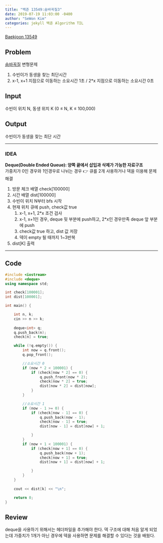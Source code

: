 ```yaml
---
title: "백준 13549:숨바꼭질3"
date: 2019-07-19 11:03:00 -0400
author: "SeWon Kim"
categories: jekyll 백준 Algorithm TIL
---
```


[Baekjoon 13549](https://www.acmicpc.net/problem/13549)

## Problem
[숨바꼭질](https://siromom.github.io/jekyll/%EB%B0%B1%EC%A4%80/algorithm/til/Q1697/) 변형문제
  1. 수빈이가 동생을 찾는 최단시간
  2. x-1, x+1 지점으로 이동하는 소요시간 1초 / 2*x 지점으로 이동하는 소요시간 0초

## Input
수빈이 위치 N, 동생 위치 K (0 ≤ N, K ≤ 100,000)

## Output
수빈이가 동생을 찾는 최단 시간

---


### IDEA
**Deque(Double Ended Queue): 양쪽 끝에서 삽입과 삭제가 가능한 자료구조**\
가중치가 0인 경우와 1인경우로 나뉘는 경우 👉 큐를 2개 사용하거나 덱을 이용해 문제 해결

  1. 방문 체크 배열 check[100000]
  2. 시간 배열 dist[100000]
  3. 수빈이 위치 N부터 bfs 시작
  4. 현재 위치 큐에 push, check값 true
      1. x-1, x+1, 2*x 조건 검사
      2. x-1, x+1인 경우, deque 뒷 부분에 push하고, 2*x인 경우만족 deque 앞 부분에 push
      3. check값 true 하고, dist 값 저장
      4. 덱이 empty 될 때까지 1~3반복
  5. dist[K] 출력
     
---


## Code
```cpp
#include <iostream>
#include <deque>
using namespace std;

int check[100001];
int dist[100001];

int main() {

	int n, k;
	cin >> n >> k;
	
	deque<int> q;
	q.push_back(n);
	check[n] = true;

	while (!q.empty()) {
		int now = q.front();
		q.pop_front();

		//소요시간 0
		if (now * 2 < 100001) {
			if (check[now * 2] == 0) {
				q.push_front(now * 2);
				check[now * 2] = true;
				dist[now * 2] = dist[now];
			}
		}

		//소요시간 1
		if (now - 1 >= 0) {
			if (check[now - 1] == 0) {
				q.push_back(now - 1);
				check[now - 1] = true;
				dist[now - 1] = dist[now] + 1;

			}
		}
		if (now + 1 < 100001) {
			if (check[now + 1] == 0) {
				q.push_back(now + 1);
				check[now + 1] = true;
				dist[now + 1] = dist[now] + 1;

			}
		}
	}
	
	cout << dist[k] << "\n";

	return 0;
}
```


## Review
deque을 사용하기 위해서는 <deque>헤더파일을 추가해야 한다. 덱 구조에 대해 처음 알게 되었는데 가중치가 1개가 아닌 경우에 덱을 사용하면
문제를 해결할 수 있다는 것을 배웠다.
